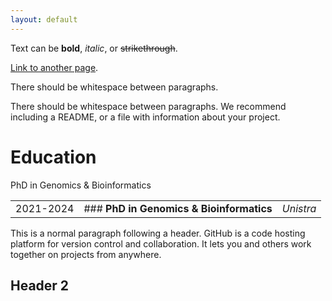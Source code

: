 ```yaml
---
layout: default
---
```


Text can be **bold**, _italic_, or ~~strikethrough~~.

[Link to another page](./another-page.html).

There should be whitespace between paragraphs.

There should be whitespace between paragraphs. We recommend including a README, or a file with information about your project.

# Education

PhD in Genomics & Bioinformatics

|   |   |   |
|---|:-:|--:|
|2021-2024|### **PhD in Genomics & Bioinformatics**|*Unistra*|


This is a normal paragraph following a header. GitHub is a code hosting platform for version control and collaboration. It lets you and others work together on projects from anywhere.

## Header 2
